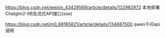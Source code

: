 https://blog.csdn.net/weixin_43429569/article/details/132982972  本地部署Chatglm2-6B及流式API接口(sse)

https://blog.csdn.net/m0_68165821/article/details/134687500  qwen千问api调用
